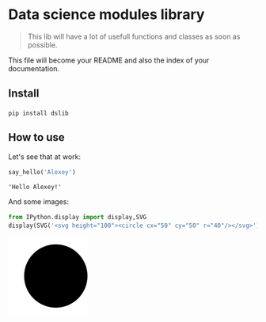 # Data science modules library
> This lib will have a lot of usefull functions and classes as soon as possible.


This file will become your README and also the index of your documentation.

## Install

`pip install dslib`

## How to use

Let's see that at work:

```python
say_hello('Alexey')
```




    'Hello Alexey!'



And some images:

```python
from IPython.display import display,SVG
display(SVG('<svg height="100"><circle cx="50" cy="50" r="40"/></svg>'))
```


![svg](docs/images/output_7_0.svg)

